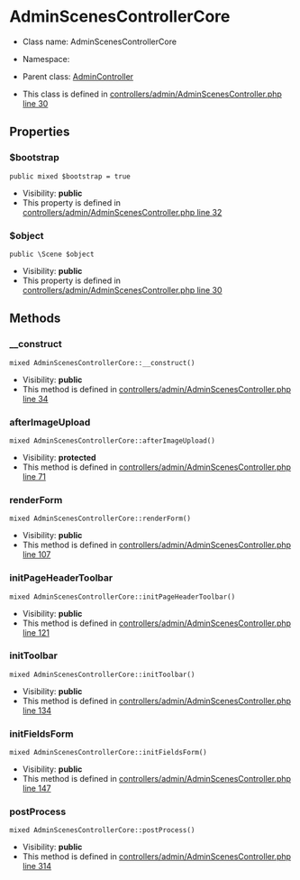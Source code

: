 AdminScenesControllerCore
===============






* Class name: AdminScenesControllerCore
* Namespace: 
* Parent class: [AdminController](AdminControllerCore)

* This class is defined in [controllers/admin/AdminScenesController.php line 30](https://github.com/PrestaShop/PrestaShop/blob/1.6.1.1/controllers/admin/AdminScenesController.php#30)





Properties
----------


### $bootstrap

    public mixed $bootstrap = true





* Visibility: **public**
* This property is defined in [controllers/admin/AdminScenesController.php line 32](https://github.com/PrestaShop/PrestaShop/blob/1.6.1.1/controllers/admin/AdminScenesController.php#32)


### $object

    public \Scene $object





* Visibility: **public**
* This property is defined in [controllers/admin/AdminScenesController.php line 30](https://github.com/PrestaShop/PrestaShop/blob/1.6.1.1/controllers/admin/AdminScenesController.php#30)


Methods
-------


### __construct

    mixed AdminScenesControllerCore::__construct()





* Visibility: **public**
* This method is defined in [controllers/admin/AdminScenesController.php line 34](https://github.com/PrestaShop/PrestaShop/blob/1.6.1.1/controllers/admin/AdminScenesController.php#34)




### afterImageUpload

    mixed AdminScenesControllerCore::afterImageUpload()





* Visibility: **protected**
* This method is defined in [controllers/admin/AdminScenesController.php line 71](https://github.com/PrestaShop/PrestaShop/blob/1.6.1.1/controllers/admin/AdminScenesController.php#71)




### renderForm

    mixed AdminScenesControllerCore::renderForm()





* Visibility: **public**
* This method is defined in [controllers/admin/AdminScenesController.php line 107](https://github.com/PrestaShop/PrestaShop/blob/1.6.1.1/controllers/admin/AdminScenesController.php#107)




### initPageHeaderToolbar

    mixed AdminScenesControllerCore::initPageHeaderToolbar()





* Visibility: **public**
* This method is defined in [controllers/admin/AdminScenesController.php line 121](https://github.com/PrestaShop/PrestaShop/blob/1.6.1.1/controllers/admin/AdminScenesController.php#121)




### initToolbar

    mixed AdminScenesControllerCore::initToolbar()





* Visibility: **public**
* This method is defined in [controllers/admin/AdminScenesController.php line 134](https://github.com/PrestaShop/PrestaShop/blob/1.6.1.1/controllers/admin/AdminScenesController.php#134)




### initFieldsForm

    mixed AdminScenesControllerCore::initFieldsForm()





* Visibility: **public**
* This method is defined in [controllers/admin/AdminScenesController.php line 147](https://github.com/PrestaShop/PrestaShop/blob/1.6.1.1/controllers/admin/AdminScenesController.php#147)




### postProcess

    mixed AdminScenesControllerCore::postProcess()





* Visibility: **public**
* This method is defined in [controllers/admin/AdminScenesController.php line 314](https://github.com/PrestaShop/PrestaShop/blob/1.6.1.1/controllers/admin/AdminScenesController.php#314)



